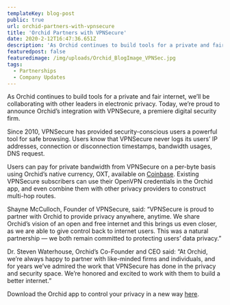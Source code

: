 ```yaml
---
templateKey: blog-post
public: true
url: orchid-partners-with-vpnsecure
title: 'Orchid Partners with VPNSecure'
date: 2020-2-12T16:47:36.651Z
description: 'As Orchid continues to build tools for a private and fair internet, we’ll be collaborating with other leaders in electronic privacy. Today, we’re proud to announce Orchid’s integration with VPNSecure, a premiere digital security firm.'
featuredpost: false
featuredimage: /img/uploads/Orchid_BlogImage_VPNSec.jpg
tags:
  - Partnerships
  - Company Updates
---
```


As Orchid continues to build tools for a private and fair internet, we’ll be collaborating with other leaders in electronic privacy. Today, we’re proud to announce Orchid’s integration with VPNSecure, a premiere digital security firm.

Since 2010, VPNSecure has provided security-conscious users a powerful tool for safe browsing. Users know that VPNSecure never logs its users’ IP addresses, connection or disconnection timestamps, bandwidth usages, DNS request.

Users can pay for private bandwidth from VPNSecure on a per-byte basis using Orchid’s native currency, OXT, available on [Coinbase](https://www.coinbase.com/price/orchid). Existing VPNSecure subscribers can use their OpenVPN credentials in the Orchid app, and even combine them with other privacy providers to construct multi-hop routes. 

Shayne McCulloch, Founder of VPNSecure, said: “VPNSecure is proud to partner with Orchid to provide privacy anywhere, anytime. We share Orchid’s vision of an open and free internet and this brings us even closer, as we are able to give control back to internet users. This was a natural partnership — we both remain committed to protecting users’ data privacy.”

Dr. Steven Waterhouse, Orchid’s Co-Founder and CEO said: “At Orchid, we’re always happy to partner with like-minded firms and individuals, and for years we’ve admired the work that VPNSecure has done in the privacy and security space. We’re honored and excited to work with them to build a better internet.”

Download the Orchid app to control your privacy in a new way [here](https://www.orchid.com/download).